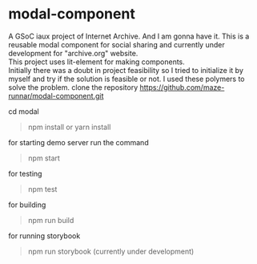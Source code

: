 # modal-component 
A GSoC iaux project of Internet Archive. And I am gonna have it.
This is a reusable modal component for social sharing and currently under development for "archive.org" website.  
This project uses lit-element for making components.  
Initially there was a doubt in project feasibility so I tried to initialize it by myself and try if the solution is feasible or not. I used these polymers to solve the problem.
 clone the repository https://github.com/maze-runnar/modal-component.git  
 
 cd modal  

> npm install or yarn install

 for starting demo server run the command  

> npm start  

for testing

> npm test

for building  

> npm run build

for running storybook 

> npm run storybook (currently under development)
